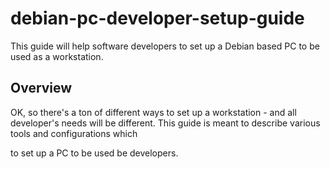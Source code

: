 debian-pc-developer-setup-guide
===============================

This guide will help software developers to set up a Debian based PC to be used as a workstation.

## Overview

OK, so there's a ton of different ways to set up a workstation - and all developer's needs will be different.  This guide is meant to describe various tools and configurations which 



to set up a PC to be used be developers.


